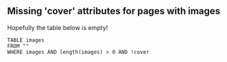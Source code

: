 ## Missing 'cover' attributes for pages with images

Hopefully the table below is empty!

```dataview
TABLE images
FROM ""
WHERE images AND length(images) > 0 AND !cover
```

